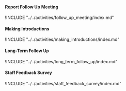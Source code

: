 
#### Report Follow Up Meeting

!INCLUDE "../../activities/follow_up_meeting/index.md"

#### Making Introductions

!INCLUDE "../../activities/making_introductions/index.md"

#### Long-Term Follow Up

!INCLUDE "../../activities/long_term_follow_up/index.md"

#### Staff Feedback Survey

!INCLUDE "../../activities/staff_feedback_survey/index.md"

